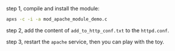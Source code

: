 step 1, compile and install the module:

```bash
apxs -c -i -a mod_apache_module_demo.c
```

step 2, add the content of `add_to_http_conf.txt` to the `httpd.conf`.

step 3, restart the `apache` service, then you can play with the toy.
